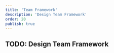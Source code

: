 ```yaml
---
title: 'Team Framework'
description: 'Design Team Framework'
order: 20
publish: true
---
```


## TODO: Design Team Framework
